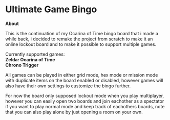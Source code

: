# Ultimate Game Bingo

**About**

This is the continuation of my Ocarina of Time bingo board that i made a while back, i decided to remake the project from scratch to make it an online
lockout board and to make it possible to support multiple games.

Currently supported games:<br>
**Zelda: Ocarina of Time<br>
Chrono Trigger**

All games can be played in either grid mode, hex mode or mission mode with duplicate items on the board enabled or disabled, however games will also have
their own settings to customize the bingo further.

For now the board only supposed lockout mode when you play multiplayer, however you can easily open two boards and join eachother as a spectator if you
want to play normal mode and keep track of eachothers boards, note that you can also play alone by just opening a room on your own.
